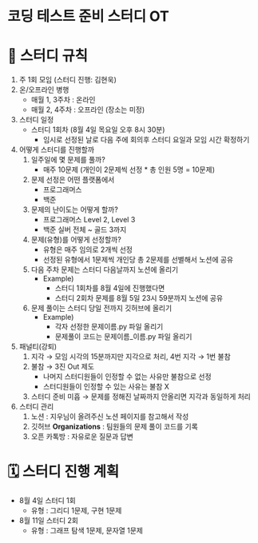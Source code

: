 # 코딩 테스트 준비 스터디 OT

# 📌 스터디 규칙

1. 주 1회 모임 (스터디 진행: 김현욱)
2. 온/오프라인 병행
    - 매월 1, 3주차 : 온라인
    - 매월 2, 4주차 : 오프라인 (장소는 미정)
3. 스터디 일정
    - 스터디 1회차 (8월 4일 목요일 오후 8시 30분)
        - 임시로 선정된 날로 다음 주에 회의후 스터디 요일과 모임 시간 확정하기
4. 어떻게 스터디를 진행할까
    1. 일주일에 몇 문제를 풀까?
        - 매주 10문제 (개인이 2문제씩 선정 * 총 인원 5명 = 10문제)
    2. 문제 선정은 어떤 플랫폼에서 
        - 프로그래머스
        - 백준
    3. 문제의 난이도는 어떻게 할까?
        - 프로그래머스 Level 2, Level 3
        - 백준 실버 전체 ~ 골드 3까지
    4. 문제(유형)를 어떻게 선정할까?
        - 유형은 매주 임의로 2개씩 선정
        - 선정된 유형에서 1문제씩 개인당 총 2문제를 선별해서 노션에 공유
    5. 다음 주차 문제는 스터디 다음날까지 노션에 올리기
        - Example)
            - 스터디 1회차를 8월 4일에 진행했다면
            - 스터디 2회차 문제를 8월 5일 23시 59분까지 노션에 공유
    6. 문제 풀이는 스터디 당일 전까지 깃허브에 올리기
        - Example)
            - 각자 선정한 문제이름.py 파일 올리기
            - 문제풀이 코드는 문제이름_이름.py 파일 올리기
5. 패널티(강퇴)
    1. 지각 → 모임 시각의 15분까지만 지각으로 처리, 4번 지각 → 1번 불참
    2. 불참 → 3진 Out 제도
        - 나머지 스터디원들이 인정할 수 없는 사유만 불참으로 선정
        - 스터디원들이 인정할 수 있는 사유는 불참 X
    3. 스터디 준비 미흡 → 문제를 정해진 날짜까지 안올리면 지각과 동일하게 처리
6. 스터디 관리
    1. 노션 : 지우님이 올려주신 노션 페이지를 참고해서 작성
    2. 깃허브 ****Organizations**** : 팀원들의 문제 풀이 코드를 기록
    3. 오픈 카톡방 : 자유로운 질문과 답변

# 🗓️ 스터디 진행 계획

- 8월 4일 스터디 1회
    - 유형 : 그리디 1문제, 구현 1문제
- 8월 11일 스터디 2회
    - 유형 : 그래프 탐색 1문제, 문자열 1문제
